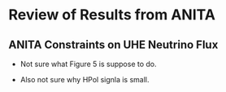 # Review of Results from ANITA

## ANITA Constraints on UHE Neutrino Flux

* Not sure what Figure 5 is suppose to do.

* Also not sure why HPol signla is small.

